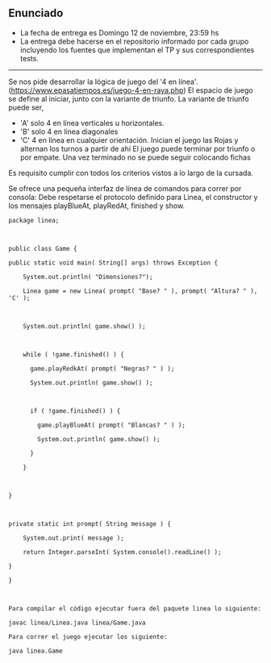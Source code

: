 ## Enunciado

- La fecha de entrega es Domingo 12 de noviembre, 23:59 hs
- La entrega debe hacerse en el repositorio informado por cada grupo incluyendo los fuentes que implementan el TP y sus correspondientes tests.

---

Se nos pide desarrollar la lógica de juego del '4 en línea'. (https://www.epasatiempos.es/juego-4-en-raya.php)
El espacio de juego se define al iniciar, junto con la variante de triunfo.
La variante de triunfo puede ser,
- 'A' solo 4 en línea verticales u horizontales.
- 'B' solo 4 en línea diagonales
- 'C' 4 en línea en cualquier orientación.
  Inician el juego las Rojas y alternan los turnos a partir de ahí
  El juego puede terminar por triunfo o por empate. Una vez terminado no se puede seguir colocando fichas

Es requisito cumplir con todos los criterios vistos a lo largo de la cursada.

Se ofrece una pequeña interfaz de línea de comandos para correr por consola:
Debe respetarse el protocolo definido para Linea, el constructor y los mensajes playBlueAt, playRedAt, finished y show.

```
package linea;



public class Game {

public static void main( String[] args) throws Exception {

    System.out.println( "Dimensiones?");

    Linea game = new Linea( prompt( "Base? " ), prompt( "Altura? " ), 'C' );

    

    System.out.println( game.show() );

    

    while ( !game.finished() ) {

      game.playRedkAt( prompt( "Negras? " ) );

      System.out.println( game.show() );

      

      if ( !game.finished() ) {

        game.playBlueAt( prompt( "Blancas? " ) );

        System.out.println( game.show() );

      }

    }



}



private static int prompt( String message ) {

    System.out.print( message );

    return Integer.parseInt( System.console().readLine() );

}

}



Para compilar el código ejecutar fuera del paquete linea lo siguiente:

javac linea/Linea.java linea/Game.java

Para correr el juego ejecutar los siguiente:

java linea.Game 

```
